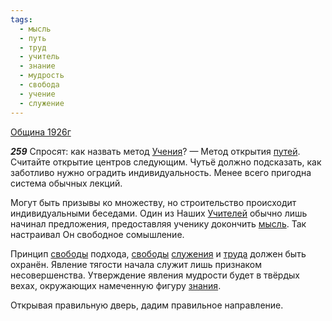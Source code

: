 ```yaml
---
tags:
  - мысль
  - путь
  - труд
  - учитель
  - знание
  - мудрость
  - свобода
  - учение
  - служение
---
```


[Община 1926г](/agni/1926)

___259___
Спросят: как назвать метод [Учения](/tag/#учение)? — Метод открытия [путей](/tag/#путь). Считайте открытие центров следующим. Чутьё должно подсказать, как заботливо нужно оградить индивидуальность. Менее всего пригодна система обычных лекций.   

Могут быть призывы ко множеству, но строительство происходит индивидуальными беседами. Один из Наших [Учителей](/tag/#учитель) обычно лишь начинал предложения, предоставляя ученику докончить [мысль](/tag/#мысль). Так настраивал Он свободное сомышление.   

Принцип [свободы](/tag/#свобода) подхода, [свободы](/tag/#свобода) [служения](/tag/#служение) и [труда](/tag/#труд) должен быть охранён. Явление тягости начала служит лишь признаком несовершенства. Утверждение явления мудрости будет в твёрдых вехах, окружающих намеченную фигуру [знания](/tag/#знание).   

Открывая правильную дверь, дадим правильное направление.   

